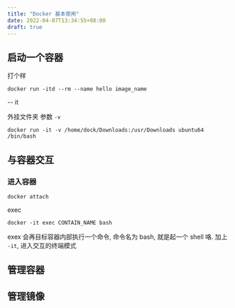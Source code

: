 ```yaml
---
title: "Docker 基本使用"
date: 2022-04-07T13:34:55+08:00
draft: true
---
```


## 启动一个容器

打个样
```
docker run -itd --rm --name hello image_name 
```

-- it 

外挂文件夹
参数 `-v `

`docker run -it -v /home/dock/Downloads:/usr/Downloads ubuntu64 /bin/bash`

## 与容器交互

### 进入容器

`docker attach`


exec

`docker -it exec CONTAIN_NAME bash`

exex 会再目标容器内部执行一个命令, 命令名为 bash, 就是起一个 shell 咯. 
	加上 `-it`, 进入交互的终端模式




## 管理容器


## 管理镜像



